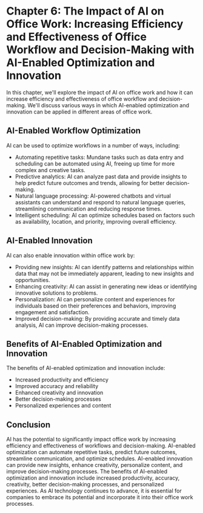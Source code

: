 Chapter 6: The Impact of AI on Office Work: Increasing Efficiency and Effectiveness of Office Workflow and Decision-Making with AI-Enabled Optimization and Innovation
======================================================================================================================================================================

In this chapter, we'll explore the impact of AI on office work and how it can increase efficiency and effectiveness of office workflow and decision-making. We'll discuss various ways in which AI-enabled optimization and innovation can be applied in different areas of office work.

AI-Enabled Workflow Optimization
--------------------------------

AI can be used to optimize workflows in a number of ways, including:

* Automating repetitive tasks: Mundane tasks such as data entry and scheduling can be automated using AI, freeing up time for more complex and creative tasks.
* Predictive analytics: AI can analyze past data and provide insights to help predict future outcomes and trends, allowing for better decision-making.
* Natural language processing: AI-powered chatbots and virtual assistants can understand and respond to natural language queries, streamlining communication and reducing response times.
* Intelligent scheduling: AI can optimize schedules based on factors such as availability, location, and priority, improving overall efficiency.

AI-Enabled Innovation
---------------------

AI can also enable innovation within office work by:

* Providing new insights: AI can identify patterns and relationships within data that may not be immediately apparent, leading to new insights and opportunities.
* Enhancing creativity: AI can assist in generating new ideas or identifying innovative solutions to problems.
* Personalization: AI can personalize content and experiences for individuals based on their preferences and behaviors, improving engagement and satisfaction.
* Improved decision-making: By providing accurate and timely data analysis, AI can improve decision-making processes.

Benefits of AI-Enabled Optimization and Innovation
--------------------------------------------------

The benefits of AI-enabled optimization and innovation include:

* Increased productivity and efficiency
* Improved accuracy and reliability
* Enhanced creativity and innovation
* Better decision-making processes
* Personalized experiences and content

Conclusion
----------

AI has the potential to significantly impact office work by increasing efficiency and effectiveness of workflows and decision-making. AI-enabled optimization can automate repetitive tasks, predict future outcomes, streamline communication, and optimize schedules. AI-enabled innovation can provide new insights, enhance creativity, personalize content, and improve decision-making processes. The benefits of AI-enabled optimization and innovation include increased productivity, accuracy, creativity, better decision-making processes, and personalized experiences. As AI technology continues to advance, it is essential for companies to embrace its potential and incorporate it into their office work processes.
